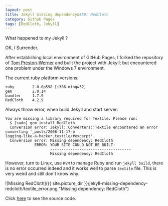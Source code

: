 ```yaml
---
layout: post
title: Jekyll missing dependency&#58; RedCloth
category: Github Pages
tags: [RedCloth, Jekyll]
---
```


What happened to my Jekyll ?

OK, I Surrender.

After establishing local environment of GitHub Pages, I forked the repository of [Tom Preston-Werner][] and built the project with Jekyll; but encountered one problem under the Windows 7 environment.

[Tom Preston-Werner]: https://github.com/mojombo/mojombo.github.io

The current ruby platform versions:

	ruby		2.0.0p598 [i386-mingw32]
	gem			2.0.14
	bundler		1.7.9
	RedCloth	4.2.9

<!--more-->

Always throw error, when build Jekyll and start server:

	You are missing a library required for Textile. Please run:
	  $ [sudo] gem install RedCloth
	  Conversion error: Jekyll::Converters::Textile encountered an error converting '_posts/2008-11-17-b
	logging-like-a-hacker.textile/#excerpt'.
	  Conversion error: Missing dependency: RedCloth
				 ERROR: YOUR SITE COULD NOT BE BUILT:
						------------------------------------
						Missing dependency: RedCloth

However, turn to Linux, use `RVM` to manage Ruby and run `jekyll build`, there is no error occurred indeed and it works well to parse `textile` file. This is very weird and still don't know why.

![Missing RedCloth]({{ site.picture_dir }}/jekyll-missing-dependency-redcloth/textile_error.png "Missing dependency: RedCloth")

Click [here](https://github.com/jekyll/jekyll/blob/00d29e7e7766b6cf8c81f21807a16bf7ec2d69df/lib/jekyll/converters/textile.rb "textile.rb Line: 16") to see the source code.

